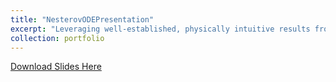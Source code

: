 ```yaml
---
title: "NesterovODEPresentation"
excerpt: "Leveraging well-established, physically intuitive results from systems theory to analyze the performance of optimization algorithms. Convergence of these algorithms can be directly interpreted in terms of the stability of a nonlinear system’s equilibrium point."
collection: portfolio
---
```


[Download Slides Here](NesterovODEPresentation.pdf)
